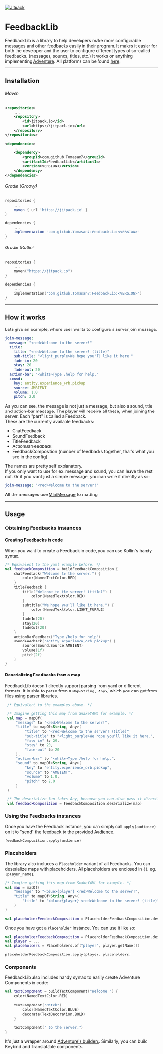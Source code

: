 [![Jitpack](https://jitpack.io/v/Tomasan7/FeedbackLib.svg)](https://jitpack.io/#Tomasan7/FeedbackLib)

# FeedbackLib

FeedbackLib is a library to help developers make more configurable messages and other feedbacks easily in their program. It makes it easier for both the developer and the user to configure different types of so-called feedbacks. (messages, sounds, titles, etc.) It works on anything implementing [Adventure](https://github.com/KyoriPowered/adventure). All platforms can be found [here](https://docs.adventure.kyori.net/platform/index.html).

---

## Installation

###### Maven

```xml
<repositories>
    ...
    <repository>
        <id>jitpack.io</id>
        <url>https://jitpack.io</url>
    </repository>
</repositories>

<dependencies>
    ...
    <dependency>
        <groupId>com.github.Tomasan7</groupId>
        <artifactId>FeedbackLib</artifactId>
        <version>VERSION</version>
    </dependency>
</dependencies>
```

###### Gradle (Groovy)

```groovy
repositories {
    ...
    maven { url 'https://jitpack.io' }
}

dependencies {
    ...
    implementation 'com.github.Tomasan7:FeedbackLib:<VERSION>'
}
```

###### Gradle (Kotlin)

```kotlin
repositories {
    ...
    maven("https://jitpack.io")
}

dependencies {
    ...
    implementation("com.github.Tomasan7:FeedbackLib:<VERSION>")
}
```

---
## How it works

Lets give an example, where user wants to configure a server join message.
```yaml
join-message:
  message: "<red>Welcome to the server!"
  title:
    title: "<red>Welcome to the server! (title)"
    sub-title: "<light_purple>We hope you'll like it here."
    fade-in: 20
    stay: 20
    fade-out: 20
  action-bar: "<white>Type /help for help."
  sound:
    key: entity.experience_orb.pickup
    source: AMBIENT
    volume: 1.0
    pitch: 2.0
```
As you can see, the message is not just a message, but also a sound, title and action-bar message. The player will receive all these, when joining the server. Each "part" is called a Feedback.  
These are the currently available feedbacks:
- ChatFeedback
- SoundFeedback
- TitleFeedback
- ActionBarFeedback
- FeedbackComposition (number of feedbacks together, that's what you see in the config)

The names are pretty self explanatory.  
If you only want to use for ex. message and sound, you can leave the rest out. Or if you want just a simple message, you can write it directly as so:
```yaml
join-message: "<red>Welcome to the server!"
```
All the messages use [MiniMessage](https://docs.adventure.kyori.net/minimessage/index.html) formatting.

---
## Usage

### Obtaining Feedbacks instances

#### Creating Feedbacks in code

When you want to create a Feedback in code, you can use Kotlin's handy syntax.
```kotlin
/* Equivalent to the yaml example before. */
val feedbackComposition = buildFeedbackComposition {
    chatFeedback("Welcome to the server.") {
        color(NamedTextColor.RED)
    }
    titleFeedback {
        title("Welcome to the server! (title)") {
            color(NamedTextColor.RED)
        }
        subtitle("We hope you'll like it here.") {
            color(NamedTextColor.LIGHT_PURPLE)
        }
        fadeIn(20)
        stay(20)
        fadeOut(20)
    }
    actionBarFeedback("Type /help for help")
    soundFeedback("entity.experience_orb.pickup") {
        source(Sound.Source.AMBIENT)
        volume(1f)
        pitch(2f)
    }
}
```

#### Deserializing Feedbacks from a map
FeedbackLib doesn't directly support parsing from yaml or different formats. It is able to parse from a `Map<String, Any>`, which you can get from files using parser libraries.
```kotlin
 /* Equivalent to the examples above. */

 /* Imagine getting this map from SnakeYAML for example. */
 val map = mapOf(
     "message" to "<red>Welcome to the server!",
     "title" to mapOf<String, Any>(
         "title" to "<red>Welcome to the server! (title)",
         "sub-title" to "<light_purple>We hope you'll like it here.",
         "fade-in" to 20,
         "stay" to 20,
         "fade-out" to 20
     ),
     "action-bar" to "<white>Type /help for help.",
     "sound" to mapOf<String, Any>(
         "key" to "entity.experience_orb.pickup",
         "source" to "AMBIENT",
         "volume" to 1.0,
         "pitch" to 2.0
     )
 )

 /* The deserialize fun takes Any, because you can also pass it directly a String, in which case just a ChatFeedback would be present. */
 val feedbackComposition = FeedbackComposition.deserialize(map)
```

### Using the Feedbacks instances
Once you have the Feedback instance, you can simply call `apply(audience)` on it to "send" the feedback to the provided [Audience](https://docs.adventure.kyori.net/audiences.html).
```kotlin
feedbackComposition.apply(audience)
```

### Placeholders
The library also includes a `Placeholder` variant of all Feedbacks. You can deserialize maps with placeholders. All placeholders are enclosed in `{}`. eg. `{player_name}`.
```kotlin
/* Imagine getting this map from SnakeYAML for example. */
val map = mapOf(
    "message" to "<blue>{player} <red>Welcome to the server!",
    "title" to mapOf<String, Any>(
        "title" to "<blue>{player} <red>Welcome to the server! (title)"
    )
)

val placeholderFeedbackComposition = PlaceholderFeedbackComposition.deserialize(map)
```
Once you have got a `Placeholder` instance. You can use it like so:
```kotlin
val placeholderFeedbackComposition = PlaceholderFeedbackComposition.deserialize(map)
val player = ...
val placeholders = Placeholders.of("player", player.getName())

placeholderFeedbackComposition.apply(player, placeholders)
```

### Components
FeedbackLib also includes handy syntax to easily create Adventure Components in code:
```kotlin
val textComponent = buildTextComponent("Welcome ") { 
    color(NamedTextColor.RED)
    
    textComponent("Notch") {
        color(NamedTextColor.BLUE)
        decorate(TextDecoration.BOLD)
    }
    
    textComponent(" to the server.")
}
```
It's just a wrapper around [Adventure's builders](https://docs.adventure.kyori.net/text.html).
Similarly, you can build Keybind and Translatable components.
